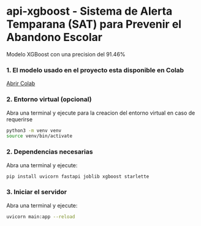 # api-xgboost - Sistema de Alerta Temparana (SAT) para Prevenir el Abandono Escolar

Modelo XGBoost con una precision del 91.46%

### 1. El modelo usado en el proyecto esta disponible en Colab

[Abrir Colab](https://colab.research.google.com/drive/1GaiVXQF31XE854sKaDxZR6kCCjcOl0DC?usp=sharing)

### 2. Entorno virtual (opcional)

Abra una terminal y ejecute para la creacion del entorno virtual en caso de requerirse

```bash
python3 -m venv venv
source venv/bin/activate
```

### 2. Dependencias necesarias

Abra una terminal y ejecute:

```bash
pip install uvicorn fastapi joblib xgboost starlette
```

### 3. Iniciar el servidor
Abra una terminal y ejecute:

```bash
uvicorn main:app --reload
```
